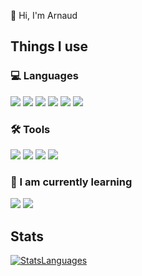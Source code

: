 👋 Hi, I'm Arnaud

## Things I use 

### 💻 Languages

<p>
  <img src="https://img.shields.io/badge/C-blue?style=for-the-badge&logo=C&logoColor=white"/>
  <img src="https://img.shields.io/badge/C++-blue?style=for-the-badge&logo=c%2B%2B&logoColor=white"/>
  <img src="https://img.shields.io/badge/Go-00ADD8?style=for-the-badge&logo=go&logoColor=white"/>
  <img src="https://img.shields.io/badge/Java-orange?style=for-the-badge&logo=openjdk&logoColor=white"/>
  <img src="https://img.shields.io/badge/TypeScript-blue?style=for-the-badge&logo=typescript&logoColor=white"/>
  <img src="https://img.shields.io/badge/JavaScript-yellow?style=for-the-badge&logo=javascript&logoColor=white"/>
</p>

### 🛠 Tools

<p>
  <img src="https://img.shields.io/badge/ArchLinux-blue?style=for-the-badge&logo=archlinux&logoColor=white"/>
  <img src="https://img.shields.io/badge/VSCodium-blue?style=for-the-badge&logo=vscodium&logoColor=white"/>
  <img src="https://img.shields.io/badge/NeoVim-green?style=for-the-badge&logo=neovim&logoColor=white"/>
  <img src="https://img.shields.io/badge/Git-orange?style=for-the-badge&logo=Git&logoColor=white"/>
</p>

### 🚀 I am currently learning

<p>
  <img src="https://img.shields.io/badge/OpenGL-blue?style=for-the-badge&logo=opengl&logoColor=white"/>
  <img src="https://img.shields.io/badge/Rust-000000?style=for-the-badge&logo=rust&logoColor=white"/>
</p>

## Stats

<a href="#">![StatsLanguages](https://github-readme-stats.vercel.app/api/top-langs/?username=xephir64&layout=compact)</a>


<!--
**xephir64/xephir64** is a ✨ _special_ ✨ repository because its `README.md` (this file) appears on your GitHub profile.

Here are some ideas to get you started:

- 🔭 I’m currently working on ...
- 🌱 I’m currently learning ...
- 👯 I’m looking to collaborate on ...
- 🤔 I’m looking for help with ...
- 💬 Ask me about ...
- 📫 How to reach me: ...
- 😄 Pronouns: ...
- ⚡ Fun fact: ...
-->
